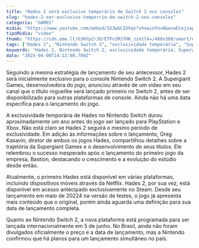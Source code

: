 ```yaml
---
title: "Hades 2 será exclusivo temporário de Switch 2 nos consoles"
slug: "hades-2-ser-exclusivo-temporrio-de-switch-2-nos-consoles"
categoria: "GAMES"
midia: "https://www.youtube.com/embed/1G3wbCIUVqs?showinfo=0&enablejsapi=1"
tipoMidia: "video"
thumb: "https://cdn.ome.lt/G38YpZrJQrETFn3R37HK_zzntlk=/480x360/smart/extras/conteudos/imagem_2025-04-08_102813081.png"
tags: ["Hades 2", "Nintendo Switch 2", "exclusividade temporária", "Supergiant Games", "lançamento de jogos", "roguelike", "plataformas de console", "acesso antecipado"]
keywords: "Hades 2, Nintendo Switch 2, exclusividade temporária, Supergiant Games, lançamento de jogos, roguelike, plataformas de console, acesso antecipado"
data: "2025-04-08T14:12:08.789Z"
---
```


Seguindo a mesma estratégia de lançamento de seu antecessor, Hades 2 será inicialmente exclusivo para o console Nintendo Switch 2. A Supergiant Games, desenvolvedora do jogo, anunciou através de um vídeo em seu canal que o título roguelike será lançado primeiro no Switch 2, antes de ser disponibilizado para outras plataformas de console. Ainda não há uma data específica para o lançamento do jogo.

A exclusividade temporária de Hades no Nintendo Switch durou aproximadamente um ano antes do jogo ser lançado para PlayStation e Xbox. Não está claro se Hades 2 seguirá o mesmo período de exclusividade. Em adição às informações sobre o lançamento, Greg Kasavin, diretor de ambos os jogos Hades, compartilhou detalhes sobre a trajetória da Supergiant Games e o desenvolvimento de seus títulos. Ele relembrou o sucesso inesperado após o lançamento do primeiro jogo da empresa, Bastion, destacando o crescimento e a evolução do estúdio desde então.

Atualmente, o primeiro Hades está disponível em várias plataformas, incluindo dispositivos móveis através da Netflix. Hades 2, por sua vez, está disponível em acesso antecipado exclusivamente no Steam. Desde seu lançamento em maio de 20224 na versão de testes, o jogo já apresenta mais conteúdo que o original, porém ainda aguarda uma definição para sua data de lançamento completa.

Quanto ao Nintendo Switch 2, a nova plataforma está programada para ser lançada internacionalmente em 5 de junho. No Brasil, ainda não foram divulgados oficialmente o preço e a data de lançamento, mas a Nintendo confirmou que há planos para um lançamento simultâneo no país.
